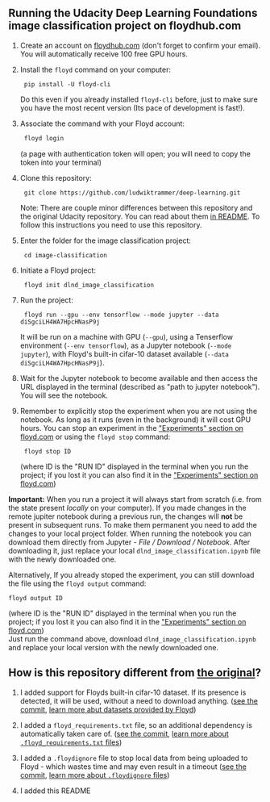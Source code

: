 ## Running the Udacity Deep Learning Foundations image classification project on floydhub.com

1. Create an account on [floydhub.com](https://www.floydhub.com) (don't forget to confirm your email). You will automatically receive 100 free GPU hours. 

2. Install the `floyd` command on your computer:

        pip install -U floyd-cli

    Do this even if you already installed `floyd-cli` before, just to make sure you have the most recent version (Its pace of development is fast!).

3. Associate the command with your Floyd account:

   ```R
    floyd login
   ```

    (a page with authentication token will open; you will need to copy the token into your terminal)

4. Clone this repository:

        git clone https://github.com/ludwiktrammer/deep-learning.git

    Note: There are couple minor differences between this repository and the original Udacity repository. You can read about them [in README](https://github.com/ludwiktrammer/deep-learning/tree/master/image-classification#how-is-this-repository-different-from-the-original). To follow this instructions you need to use this repository.

5. Enter the folder for the image classification project:

        cd image-classification

6. Initiate a Floyd project:

        floyd init dlnd_image_classification

7. Run the project:

        floyd run --gpu --env tensorflow --mode jupyter --data diSgciLH4WA7HpcHNasP9j

    It will be run on a machine with GPU (`--gpu`), using a Tenserflow environment (`--env tensorflow`), as a Jupyter notebook (`--mode jupyter`), with Floyd's built-in cifar-10 dataset  available (`--data diSgciLH4WA7HpcHNasP9j`).

8. Wait for the Jupyter notebook to become available and then access the URL displayed in the terminal (described as "path to jupyter notebook"). You will see the notebook.

9. Remember to explicitly stop the experiment when you are not using the notebook. As long as it runs (even in the background) it will cost GPU hours. You can stop an experiment in the ["Experiments" section on floyd.com](https://www.floydhub.com/experiments) or using the `floyd stop` command:

        floyd stop ID

    (where ID is the "RUN ID" displayed in the terminal when you run the project; if you lost it you can also find it in the ["Experiments" section on floyd.com](https://www.floydhub.com/experiments))

**Important:** When you run a project it will always start from scratch (i.e. from the state present *locally* on your computer). If you made changes in the remote jupiter notebook during a previous run, the changes will **not** be present in subsequent runs. To make them permanent you need to add the changes to your local project folder. When running the notebook you can download them directly from Jupyter - *File / Download / Notebook*. After downloading it, just replace your local `dlnd_image_classification.ipynb` file with the newly downloaded one.

Alternatively, If you already stoped the experiment, you can still download the file using the `floyd output` command:

    floyd output ID

(where ID is the "RUN ID" displayed in the terminal when you run the project; if you lost it you can also find it in the ["Experiments" section on floyd.com](https://www.floydhub.com/experiments))
​    
Just run the command above, download `dlnd_image_classification.ipynb` and replace your local version with the newly downloaded one.

## How is this repository different from [the original](https://github.com/udacity/deep-learning)?

1. I added support for Floyds built-in cifar-10 dataset. If its presence is detected, it will be used, without a need to download anything. ([see the commit](https://github.com/ludwiktrammer/deep-learning/commit/2e84ff7852905f154f1692f67ca15da28ac43149), [learn more abut datasets provided by Floyd](http://docs.floydhub.com/guides/datasets/))

2. I added a `floyd_requirements.txt` file, so an additional dependency is automatically taken care of. ([see the commit](https://github.com/ludwiktrammer/deep-learning/commit/80b459411d4395dacf8f46be0b028c81858bd97a), [learn more about `.floyd_requirements.txt` files](http://docs.floydhub.com/home/installing_dependencies/))

3. I added a `.floydignore` file to stop local data from being uploaded to Floyd - which wastes time and may even result in a timeout ([see the commit](https://github.com/ludwiktrammer/deep-learning/commit/30d4b536b67366feef38425ce1406e969452717e), [learn more about `.floydignore` files](http://docs.floydhub.com/home/floyd_ignore/))

4. I added this README
